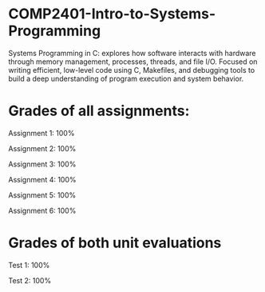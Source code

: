 # COMP2401-Intro-to-Systems-Programming
Systems Programming in C: explores how software interacts with hardware through memory management, processes, threads, and file I/O. Focused on writing efficient, low-level code using C, Makefiles, and debugging tools to build a deep understanding of program execution and system behavior.

# Grades of all assignments:

Assignment 1: 100%

Assignment 2: 100%

Assignment 3: 100%

Assignment 4: 100%

Assignment 5: 100%

Assignment 6: 100%


# Grades of both unit evaluations
Test 1: 100%


Test 2: 100%
